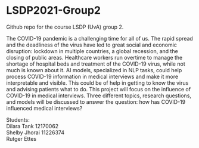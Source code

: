 # LSDP2021-Group2
Github repo for the course LSDP (UvA) group 2. 

The COVID-19 pandemic is a challenging time for all of us. The rapid spread and the deadliness of the virus have led to great social and economic disruption: lockdown in multiple countries, a global recession, and the closing of public areas. Healthcare workers run overtime to manage the shortage of hospital beds and treatment of the COVID-19 virus, while not much is known about it. AI models, specialized in NLP tasks, could help process COVID-19 information in medical interviews and make it more interpretable and visible. This could be of help in getting to know the virus and advising patients what to do. This project will focus on the influence of COVID-19 in medical interviews. Three different topics, research questions, and models will be discussed to answer the question: how has COVID-19 influenced medical interviews?

Students: <br>
Dilara Tank 12170062 <br>
Shelby Jhorai 11226374<br>
Rutger Ettes <br>

